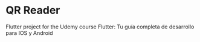 # QR Reader

Flutter project for the Udemy course Flutter: Tu guía completa de desarrollo para IOS y Android
